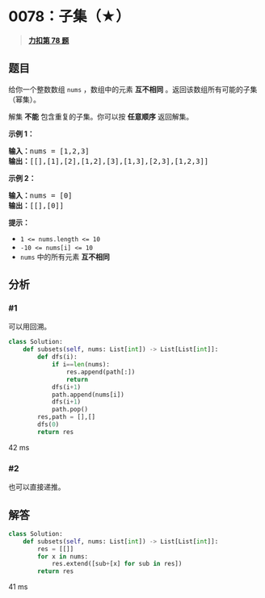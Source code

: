 # 0078：子集（★）


> <u>**[力扣第 78 题](https://leetcode.cn/problems/subsets/)**</u>

## 题目

<p>给你一个整数数组 <code>nums</code> ，数组中的元素 <strong>互不相同</strong> 。返回该数组所有可能的<span data-keyword="subset">子集</span>（幂集）。</p>

<p>解集 <strong>不能</strong> 包含重复的子集。你可以按 <strong>任意顺序</strong> 返回解集。</p>



<p><strong>示例 1：</strong></p>

<pre>
<strong>输入：</strong>nums = [1,2,3]
<strong>输出：</strong>[[],[1],[2],[1,2],[3],[1,3],[2,3],[1,2,3]]
</pre>

<p><strong>示例 2：</strong></p>

<pre>
<strong>输入：</strong>nums = [0]
<strong>输出：</strong>[[],[0]]
</pre>



<p><strong>提示：</strong></p>

<ul>
<li><code>1 &lt;= nums.length &lt;= 10</code></li>
<li><code>-10 &lt;= nums[i] &lt;= 10</code></li>
<li><code>nums</code> 中的所有元素 <strong>互不相同</strong></li>
</ul>


## 分析

### #1

可以用回溯。

```python
class Solution:
    def subsets(self, nums: List[int]) -> List[List[int]]:
        def dfs(i):
            if i==len(nums):
                res.append(path[:])
                return
            dfs(i+1)
            path.append(nums[i])
            dfs(i+1)
            path.pop()
        res,path = [],[]
        dfs(0)
        return res
```
42 ms

### #2

也可以直接递推。

## 解答

```python
class Solution:
    def subsets(self, nums: List[int]) -> List[List[int]]:
        res = [[]]
        for x in nums:
            res.extend([sub+[x] for sub in res])
        return res
```
41 ms
